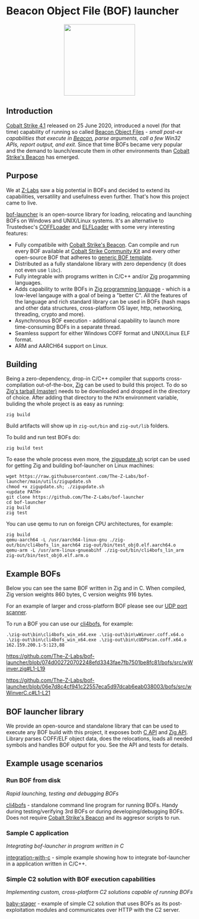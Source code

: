 # Beacon Object File (BOF) launcher

<p align="center">
  <img src="https://github.com/The-Z-Labs/bof-launcher/assets/4785347/990ad1fb-c35b-48cf-a0db-aed3c825d149" width="192" height="192" />
</p>

## Introduction

[Cobalt Strike 4.1](https://www.cobaltstrike.com/blog/cobalt-strike-4-1-the-mark-of-injection/) released on 25 June 2020, introduced a novel (for that time) capability of running so called [Beacon Object Files](https://hstechdocs.helpsystems.com/manuals/cobaltstrike/current/userguide/content/topics/beacon-object-files_main.htm) - *small post-ex capabilities that execute in [Beacon](https://www.cobaltstrike.com/), parse arguments, call a few Win32 APIs, report output, and exit*. Since that time BOFs became very popular and the demand to launch/execute them in other environments than [Cobalt Strike's Beacon](https://www.cobaltstrike.com/) has emerged.

## Purpose

We at [Z-Labs](https://z-labs.eu) saw a big potential in BOFs and decided to extend its capabilities, versatility and usefulness even further. That's how this project came to live.

[bof-launcher](bof-launcher) is an open-source library for loading, relocating and launching BOFs on Windows and UNIX/Linux systems. It's an alternative to Trustedsec's [COFFLoader](https://github.com/trustedsec/COFFLoader) and [ELFLoader](https://github.com/trustedsec/ELFLoader) with some very interesting features:

- Fully compatibile with [Cobalt Strike's Beacon](https://www.cobaltstrike.com/). Can compile and run every BOF available at [Cobalt Strike Community Kit](https://cobalt-strike.github.io/community_kit/) and every other open-source BOF that adheres to [generic BOF template](https://github.com/Cobalt-Strike/bof_template).
- Distributed as a fully standalone library with zero dependency (it does not even use `libc`).
- Fully integrable with programs written in C/C++ and/or [Zig](https://ziglang.org/) progamming languages.
- Adds capability to write BOFs in [Zig programming language](https://ziglang.org/) - which is a low-level langauge with a goal of being a "better C". All the features of the language and rich standard library can be used in BOFs (hash maps and other data structures, cross-platform OS layer, http, networking, threading, crypto and more).
- Asynchronous BOF execution - additional capability to launch more time-consuming BOFs in a separate thread. 
- Seamless support for either Windows COFF format and UNIX/Linux ELF format.
- ARM and AARCH64 support on Linux.

## Building

Being a zero-dependency, drop-in C/C++ compiler that supports cross-compilation out-of-the-box, [Zig](https://ziglang.org/) can be used to build this project. To do so [Zig's tarball (master)](https://ziglang.org/download/) needs to be downloaded and dropped in the directory of choice. After adding that directory to the `PATH` environment variable, buliding the whole project is as easy as running:

    zig build

Build artifacts will show up in `zig-out/bin` and `zig-out/lib` folders.

To build and run test BOFs do:

    zig build test

To ease the whole process even more, the [zigupdate.sh](utils/zigupdate.sh) script can be used for getting Zig and building bof-launcher on Linux machines:

```
wget https://raw.githubusercontent.com/The-Z-Labs/bof-launcher/main/utils/zigupdate.sh
chmod +x zigupdate.sh; ./zigupdate.sh
<update PATH>
git clone https://github.com/The-Z-Labs/bof-launcher
cd bof-launcher
zig build
zig test
```
You can use qemu to run on foreign CPU architectures, for example:

    zig build
    qemu-aarch64 -L /usr/aarch64-linux-gnu ./zig-out/bin/cli4bofs_lin_aarch64 zig-out/bin/test_obj0.elf.aarch64.o
    qemu-arm -L /usr/arm-linux-gnueabihf ./zig-out/bin/cli4bofs_lin_arm zig-out/bin/test_obj0.elf.arm.o

## Example BOFs

Below you can see the same BOF written in Zig and in C. When compiled, Zig version weights 860 bytes, C version weights 916 bytes.

For an example of larger and cross-platform BOF please see our [UDP port scanner](bofs/src/cUDPscan.zig).

To run a BOF you can use our [cli4bofs](examples/cli4bofs), for example:

    .\zig-out\bin\cli4bofs_win_x64.exe .\zig-out\bin\wWinver.coff.x64.o
    .\zig-out\bin\cli4bofs_win_x64.exe .\zig-out\bin\cUDPscan.coff.x64.o 162.159.200.1-5:123,88

https://github.com/The-Z-Labs/bof-launcher/blob/074d002720702248efd3343fae7fb7501be8fc81/bofs/src/wWinver.zig#L1-L19

https://github.com/The-Z-Labs/bof-launcher/blob/06e7d8c4cf941c22557eca5d97dcab6eab038003/bofs/src/wWinverC.c#L1-L21

## BOF launcher library

We provide an open-source and standalone library that can be used to execute any BOF build with this project, it exposes both [C API](include/bof.h) and [Zig API](include/bof.zig). Library parses COFF/ELF object data, does the relocations, loads all needed symbols and handles BOF output for you. See the API and tests for details.

## Example usage scenarios

### Run BOF from disk

*Rapid launching, testing and debugging BOFs*

[cli4bofs](examples/cli4bofs) - standalone command line program for running BOFs. Handy during testing/verifying 3rd BOFs or during developing/debugging BOFs. Does not require [Cobalt Strike's Beacon](https://www.cobaltstrike.com/) and its aggresor scripts to run.

### Sample C application

*Integrating bof-launcher in program written in C*

[integration-with-c](examples/integration-with-c) - simple example showing how to integrate bof-launcher in a application written in C/C++.

### Simple C2 solution with BOF execution capabilities

*Implementing custom, cross-platform C2 solutions capable of running BOFs*

[baby-stager](examples/baby-stager) - example of simple C2 solution that uses BOFs as its post-exploitation modules and communicates over HTTP with the C2 server.
